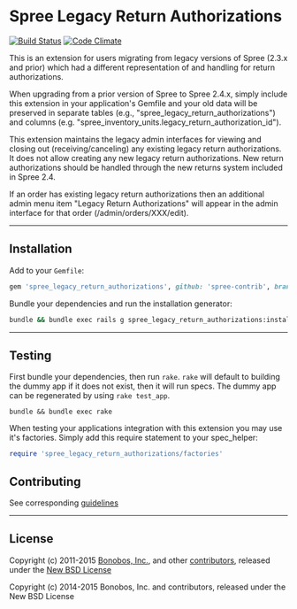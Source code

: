 # Spree Legacy Return Authorizations

[![Build Status](https://travis-ci.org/spree-contrib/spree_legacy_return_authorizations.svg?branch=master)](https://travis-ci.org/spree-contrib/spree_legacy_return_authorizations)
[![Code Climate](https://codeclimate.com/github/spree-contrib/spree_legacy_return_authorizations/badges/gpa.svg)](https://codeclimate.com/github/spree-contrib/spree_legacy_return_authorizations)

This is an extension for users migrating from legacy versions of Spree (2.3.x and prior) which had a different representation of and handling for return authorizations.

When upgrading from a prior version of Spree to Spree 2.4.x, simply include this extension in your application's Gemfile and your old data will be preserved in separate tables (e.g., "spree_legacy_return_authorizations") and columns (e.g. "spree_inventory_units.legacy_return_authorization_id").

This extension maintains the legacy admin interfaces for viewing and closing out (receiving/canceling) any existing legacy return authorizations. It does not allow creating any new legacy return authorizations.  New return authorizations should be handled through the new returns system included in Spree 2.4.

If an order has existing legacy return authorizations then an additional admin menu item "Legacy Return Authorizations" will appear in the admin interface for that order (/admin/orders/XXX/edit).

---

## Installation

Add to your `Gemfile`:

```ruby
gem 'spree_legacy_return_authorizations', github: 'spree-contrib', branch: 'master'
```

Bundle your dependencies and run the installation generator:

```bash
bundle && bundle exec rails g spree_legacy_return_authorizations:install
```

---

## Testing

First bundle your dependencies, then run `rake`. `rake` will default to building the dummy app if it does not exist, then it will run specs. The dummy app can be regenerated by using `rake test_app`.

```shell
bundle && bundle exec rake
```

When testing your applications integration with this extension you may use it's factories. Simply add this require statement to your spec_helper:

```ruby
require 'spree_legacy_return_authorizations/factories'
```

## Contributing

See corresponding [guidelines][1]

---

## License

Copyright (c) 2011-2015 [Bonobos, Inc.][2], and other [contributors][3], released under the [New BSD License][4]

[1]: https://github.com/spree-contrib/spree_legacy_return_authorizations/blob/master/CONTRIBUTING.md
[2]: https://github.com/bonobos
[3]: https://github.com/spree-contrib/spree_legacy_return_authorizations/contributors
[4]: https://github.com/spree-contrib/spree_legacy_return_authorizations/blob/master/LICENSE.md

Copyright (c) 2014-2015 Bonobos, Inc. and contributors, released under the New BSD License
